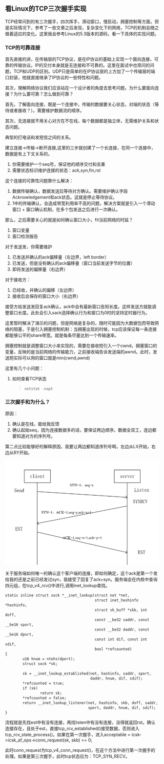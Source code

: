 ## 看Linux的TCP三次握手实现

TCP经常问到的有三次握手，四次挥手，滑动窗口，慢启动，拥塞控制等方面。但是实际情况下，参考了一些文章之后发现，复杂变化下的网络，TCP的机制会随之做着适应的变化。这里我会参考Linux的5.3版本的源码，看一下具体的实现问题。

### TCP的可靠连接

首先直接的讲，在传输层的TCP协议，是在IP协议的基础上实现一个面向连接，可靠的传输协议。IP的交付本身就是无连接和不可靠的。这里在面试中也常问的问题，TCP和UDP的区别。UDP只是简单的在IP协议层的上方加了一个传输层的端口封装，他就直接继承了IP协议的一些特性和问题。

其次，理解网络协议我们应该站在一个设计者的角度去思考问题。为什么要面向连接？为什么要可靠？怎么做到可靠？

首先，了解面向连接，既是一个连接中，传输的数据要关心状态，对端的状态（等待或者接收？）。需要维护数据流的顺序。

其次，无连接就不用关心对方在不在线，每个数据都是独立体，无需维护关系和状态问题。

典型的打电话和发短信之间的关系。

建立连接->传输->断开连接,这里的三步就创建了一个长连接，在同一个连接中，数据是有上下文关系的。

1. 你需要维护一个seq号，保证他的顺序交付和去重
2. 需要状态标识维护连接的状态：ack,syn,fin,rst

这个连接的可靠性问题靠什么解决：

1. 数据传输确认，数据发送后等待对方确认。需要维护确认字段Acknowledgement和ack状态。这就是停止等待协议。
2. 1中的传输确认，会造成带宽利用率不高的问题，解决方案就是引入一个滑动窗口 + 窗口确认机制，在多个包发送之后进行一次确认。

那么，之后需要关心的就是如何确认窗口大小，fit当前网络的时延？

1. 窗口变量
2. 窗口检测报告

对于发送发，你需要维护

1. 已发送并确认的ack偏移量（左边界，left border）
2. 已发送，但是没有确认的ack偏移量（窗口当前发送字节的位置）
3. 即将发送的偏移量（右边界）

对于接收方：

1. 已经收，并确认的偏移（左边界）
2. 接收后会保存的窗口大小（右边界）

接受方给发送发回复ack确认，ack中会有最新窗口告知长度。这样发送方就能调整窗口长度。此处会引入sack选择确认行为和窗口为0时的坚持定时器行为。

这里暂时解决了演示的问题，但是网络是复杂的，随时可能因为大数据包而导致网络的阻塞，于是引入拥塞控制机制：当拥塞出现的时候，tcp应该保证每一条连接都能够公平的share带宽。就是每条尽量达到一个传输速率。

拥塞控制就是调整窗口大小来实现的，需要在接收短引入一个cwnd，拥塞窗口的变量，反映的是当前网络的传输能力，之前接收端告诉发送端的awnd。此时，发送短实际可以用的窗口就是min(cwnd,awnd)

这里有几个小问题：

1. 如何查看TCP状态

   > `netstat -napt`

### 三次握手和为什么？

原因：

1. 确认是在线，能给我反馈
2. 确认起始seq，因为连接数据多的话，要保证两边顺序。数据全双工，连边都要知道对方的序列号。

第二点比较能够好的解释原因，我要让两边都知道序列号啊。左边从LX开始，右边从RY开始。

![1](./Pic/1.png)

关于服务端如何唯一的确认这个客户端的连接，即如何确定，这个ack是第一个发给我的还是之前已经发过syn，我接受了回复了ack+syn。服务端会在内核中查询四元组，在tcp_v4_rcv()中进行,调用inet_lookup查找。

```
static inline struct sock *__inet_lookup(struct net *net,
                                         struct inet_hashinfo *hashinfo,
                                         struct sk_buff *skb, int doff,
                                         const __be32 saddr, const __be16 sport,
                                         const __be32 daddr, const __be16 dport,
                                         const int dif, const int sdif,
                                         bool *refcounted)
{
        u16 hnum = ntohs(dport);
        struct sock *sk;

        sk = __inet_lookup_established(net, hashinfo, saddr, sport,
                                       daddr, hnum, dif, sdif);
        *refcounted = true;
        if (sk)
                return sk;
        *refcounted = false;
        return __inet_lookup_listener(net, hashinfo, skb, doff, saddr,
                                      sport, daddr, hnum, dif, sdif);
}
```

流程就是先找est中有没有连接，再找listen中有没有连接，没得就返回rst。确认连接存在，且处于est，直接tcp_rcv_established()接受数据，否则进入tcp_rcv_state_process()。如果在第一次握手，进入acceptable = icsk->icsk_af_ops->conn_request(sk, skb) >= 0;

此时conn_request为tcp_v4_conn_request()，在这个方法中进行第一次握手的处理。如果是第三次握手，此时tcp状态应为：TCP_SYN_RECV。


